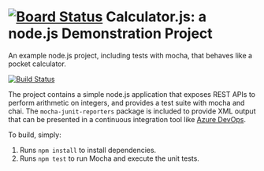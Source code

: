 [![Board Status](https://dev.azure.com/nicovt/4e5ee35d-0a1d-4627-aad3-24ceeafbc4b6/caca062f-3d3a-41c9-aa1c-eded6d9c5c49/_apis/work/boardbadge/eef7a2f2-d573-4e06-a536-10bb4cce6570)](https://dev.azure.com/nicovt/4e5ee35d-0a1d-4627-aad3-24ceeafbc4b6/_boards/board/t/caca062f-3d3a-41c9-aa1c-eded6d9c5c49/Microsoft.RequirementCategory)
Calculator.js: a node.js Demonstration Project
==============================================
An example node.js project, including tests with mocha, that behaves like
a pocket calculator.

[![Build Status](https://dev.azure.com/nicovt/mygitlabproject/_apis/build/status%2Fnvantonder.calculator?branchName=master)](https://dev.azure.com/nicovt/mygitlabproject/_build/latest?definitionId=6&branchName=master)

The project contains a simple node.js application that exposes REST APIs
to perform arithmetic on integers, and provides a test suite with mocha
and chai.  The `mocha-junit-reporters` package is included to provide XML
output that can be presented in a continuous integration tool like
[Azure DevOps](https://azure.com/devops).

To build, simply:

1. Runs `npm install` to install dependencies.
2. Runs `npm test` to run Mocha and execute the unit tests.


